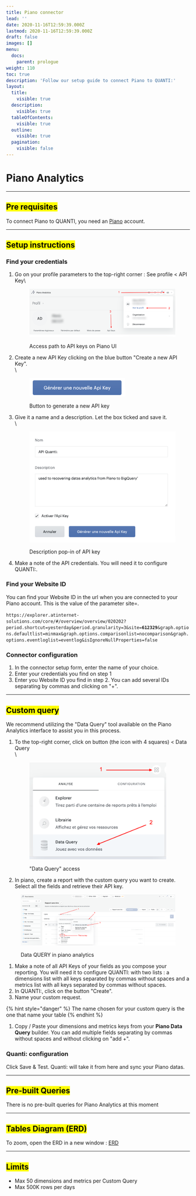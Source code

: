 ```yaml
---
title: Piano connector
lead: ''
date: 2020-11-16T12:59:39.000Z
lastmod: 2020-11-16T12:59:39.000Z
draft: false
images: []
menu:
  docs:
    parent: prologue
weight: 110
toc: true
description: 'Follow our setup guide to connect Piano to QUANTI:'
layout:
  title:
    visible: true
  description:
    visible: true
  tableOfContents:
    visible: true
  outline:
    visible: true
  pagination:
    visible: false
---
```


# Piano Analytics

***

## <mark style="background-color:yellow;">Pre requisites</mark>

To connect Piano to QUANTI, you need an [Piano](https://piano.io/fr/) account.

***

## <mark style="background-color:yellow;">Setup instructions</mark>

### Find your credentials

1.  Go on your profile parameters to the top-right corner : See profile < API Key\


    <figure><img src="../../content/en/docs/prologue/piano/piano1.png" alt=""><figcaption><p>Access path to API keys on Piano UI<br></p></figcaption></figure>
2.  Create a new API Key clicking on the blue button "Create a new API Key".\
    \


    <figure><img src="../../content/en/docs/prologue/piano/piano2.png" alt="" width="263"><figcaption><p>Button to generate a new API key</p></figcaption></figure>


3.  Give it a name and a description. Let the box ticked and save it.\
    \


    <figure><img src="../../content/en/docs/prologue/piano/piano3.png" alt="" width="563"><figcaption><p>Description pop-in of API key</p></figcaption></figure>


4. Make a note of the API credentials. You will need it to configure QUANTI:.

### Find your Website ID

You can find your Website ID in the url when you are connected to your Piano account. This is the value of the parameter site=.

`https://explorer.atinternet-solutions.com/core/#/overview/overview/020202?period.shortcut=yesterday&period.granularity=3&site=`**`612329`**`&graph.options.defaultlist=minmax&graph.options.comparisonlist=nocomparison&graph.options.eventloglist=eventlog&isIgnoreNullProperties=false`

### Connector configuration

1. In the connector setup form, enter the name of your choice.
2. Enter your credentials you find on step 1
3. Enter you Website ID you find in step 2. You can add several IDs separating by commas and clicking on "+".

***

## <mark style="background-color:yellow;">Custom query</mark>

We recommend utilizing the "Data Query" tool available on the Piano Analytics interface to assist you in this process.

1.  To the top-right corner, click on button (the icon with 4 squares) < Data Query\
    \


    <figure><img src="../../content/en/docs/prologue/piano/piano4.png" alt="" width="375"><figcaption><p>"Data Query" access</p></figcaption></figure>


2. In piano, create a report with the custom query you want to create. Select all the fields and retrieve their API key.

<figure><img src="../../content/en/docs/prologue/piano/piano5.png" alt=""><figcaption><p>Data QUERY in piano analytics</p></figcaption></figure>



1. Make a note of all API Keys of your fields as you compose your reporting. You will need it to configure QUANTI: with two lists : a dimensions list with all keys separated by commas without spaces and a metrics list with all keys separated by commas without spaces.
2. In QUANTI:, click on the button "Create".
3. Name your custom request.&#x20;

{% hint style="danger" %}
The name chosen for your custom query is the one that name your table
{% endhint %}

1. Copy / Paste your dimensions and metrics keys from your **Piano Data Query** builder. You can add multiple fields separating by commas without spaces and without clicking on "add +".

### Quanti: configuration

Click Save & Test. Quanti: will take it from here and sync your Piano datas.

***

## <mark style="background-color:yellow;">Pre-built Queries</mark>

There is no pre-built queries for Piano Analytics at this moment

***

## <mark style="background-color:yellow;">Tables Diagram (ERD)</mark>

To zoom, open the ERD in a new window : [ERD](https://dbdiagram.io/e/65d4c476ac844320ae967f23/65d4c4e2ac844320ae968975)

***

## <mark style="background-color:yellow;">Limits</mark>

* Max 50 dimensions and metrics per Custom Query
* Max 500K rows per days
